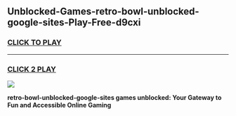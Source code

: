 
## Unblocked-Games-retro-bowl-unblocked-google-sites-Play-Free-d9cxi
<h3>
<a href="https://premium76.site?title=retro-bowl-unblocked-google-sites&ref=18A1">CLICK TO PLAY</a></h3>
<hr>

<h3>
<a href="https://premium76.site?title=retro-bowl-unblocked-google-sites&ref=18A1">CLICK 2 PLAY</a>
  
</h3>

<a href="https://premium76.site?title=retro-bowl-unblocked-google-sites&ref=18A1"><img src="https://clearcache.store/games.png"></a>


**retro-bowl-unblocked-google-sites games unblocked: Your Gateway to Fun and Accessible Online Gaming**
